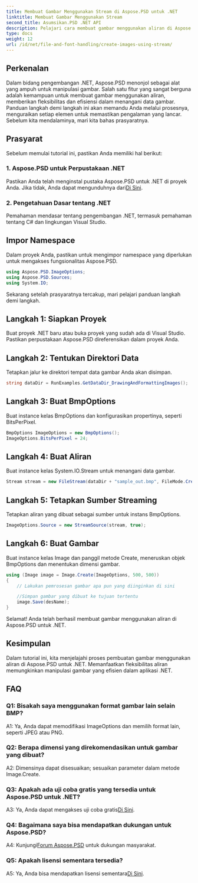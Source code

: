 ```yaml
---
title: Membuat Gambar Menggunakan Stream di Aspose.PSD untuk .NET
linktitle: Membuat Gambar Menggunakan Stream
second_title: Asumsikan.PSD .NET API
description: Pelajari cara membuat gambar menggunakan aliran di Aspose.PSD untuk .NET. Ikuti panduan langkah demi langkah kami untuk manipulasi gambar yang efisien.
type: docs
weight: 12
url: /id/net/file-and-font-handling/create-images-using-stream/
---
```

## Perkenalan

Dalam bidang pengembangan .NET, Aspose.PSD menonjol sebagai alat yang ampuh untuk manipulasi gambar. Salah satu fitur yang sangat berguna adalah kemampuan untuk membuat gambar menggunakan aliran, memberikan fleksibilitas dan efisiensi dalam menangani data gambar. Panduan langkah demi langkah ini akan memandu Anda melalui prosesnya, menguraikan setiap elemen untuk memastikan pengalaman yang lancar. Sebelum kita mendalaminya, mari kita bahas prasyaratnya.

## Prasyarat

Sebelum memulai tutorial ini, pastikan Anda memiliki hal berikut:

### 1. Aspose.PSD untuk Perpustakaan .NET
 Pastikan Anda telah menginstal pustaka Aspose.PSD untuk .NET di proyek Anda. Jika tidak, Anda dapat mengunduhnya dari[Di Sini](https://releases.aspose.com/psd/net/).

### 2. Pengetahuan Dasar tentang .NET
Pemahaman mendasar tentang pengembangan .NET, termasuk pemahaman tentang C# dan lingkungan Visual Studio.

## Impor Namespace

Dalam proyek Anda, pastikan untuk mengimpor namespace yang diperlukan untuk mengakses fungsionalitas Aspose.PSD.

```csharp
using Aspose.PSD.ImageOptions;
using Aspose.PSD.Sources;
using System.IO;
```

Sekarang setelah prasyaratnya tercakup, mari pelajari panduan langkah demi langkah.

## Langkah 1: Siapkan Proyek

Buat proyek .NET baru atau buka proyek yang sudah ada di Visual Studio. Pastikan perpustakaan Aspose.PSD direferensikan dalam proyek Anda.

## Langkah 2: Tentukan Direktori Data

Tetapkan jalur ke direktori tempat data gambar Anda akan disimpan.

```csharp
string dataDir = RunExamples.GetDataDir_DrawingAndFormattingImages();
```

## Langkah 3: Buat BmpOptions

Buat instance kelas BmpOptions dan konfigurasikan propertinya, seperti BitsPerPixel.

```csharp
BmpOptions ImageOptions = new BmpOptions();
ImageOptions.BitsPerPixel = 24;
```

## Langkah 4: Buat Aliran

Buat instance kelas System.IO.Stream untuk menangani data gambar.

```csharp
Stream stream = new FileStream(dataDir + "sample_out.bmp", FileMode.Create);
```

## Langkah 5: Tetapkan Sumber Streaming

Tetapkan aliran yang dibuat sebagai sumber untuk instans BmpOptions.

```csharp
ImageOptions.Source = new StreamSource(stream, true);
```

## Langkah 6: Buat Gambar

Buat instance kelas Image dan panggil metode Create, meneruskan objek BmpOptions dan menentukan dimensi gambar.

```csharp
using (Image image = Image.Create(ImageOptions, 500, 500))
{
    // Lakukan pemrosesan gambar apa pun yang diinginkan di sini

    //Simpan gambar yang dibuat ke tujuan tertentu
    image.Save(desName);
}
```

Selamat! Anda telah berhasil membuat gambar menggunakan aliran di Aspose.PSD untuk .NET.

## Kesimpulan

Dalam tutorial ini, kita menjelajahi proses pembuatan gambar menggunakan aliran di Aspose.PSD untuk .NET. Memanfaatkan fleksibilitas aliran memungkinkan manipulasi gambar yang efisien dalam aplikasi .NET.

## FAQ

### Q1: Bisakah saya menggunakan format gambar lain selain BMP?

A1: Ya, Anda dapat memodifikasi ImageOptions dan memilih format lain, seperti JPEG atau PNG.

### Q2: Berapa dimensi yang direkomendasikan untuk gambar yang dibuat?

A2: Dimensinya dapat disesuaikan; sesuaikan parameter dalam metode Image.Create.

### Q3: Apakah ada uji coba gratis yang tersedia untuk Aspose.PSD untuk .NET?

 A3: Ya, Anda dapat mengakses uji coba gratis[Di Sini](https://releases.aspose.com/).

### Q4: Bagaimana saya bisa mendapatkan dukungan untuk Aspose.PSD?

 A4: Kunjungi[Forum Aspose.PSD](https://forum.aspose.com/c/psd/34) untuk dukungan masyarakat.

### Q5: Apakah lisensi sementara tersedia?

 A5: Ya, Anda bisa mendapatkan lisensi sementara[Di Sini](https://purchase.aspose.com/temporary-license/).